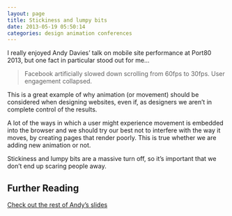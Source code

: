 ```yaml
---
layout: page 
title: Stickiness and lumpy bits
date: 2013-05-19 05:50:14
categories: design animation conferences
---
```


I really enjoyed Andy Davies&#8217; talk on mobile site performance at Port80 2013, but one fact in particular stood out for me&#8230;

<!--more-->

> Facebook artificially slowed down scrolling from 60fps to 30fps. User engagement collapsed.

This is a great example of why animation (or movement) should be considered when designing websites, even if, as designers we aren&#8217;t in complete control of the results.

A lot of the ways in which a user might experience movement is embedded into the browser and we should try our best not to interfere with the way it moves, by creating pages that render poorly. This is true whether we are adding new animation or not.

Stickiness and lumpy bits are a massive turn off, so it&#8217;s important that we don&#8217;t end up scaring people away.

## Further Reading

[Check out the rest of Andy&#8217;s slides][1]

 [1]: http://www.slideshare.net/AndyDavies/making-mobile-sites-faster "Making Mobile Sites Faster by Andy Davies"